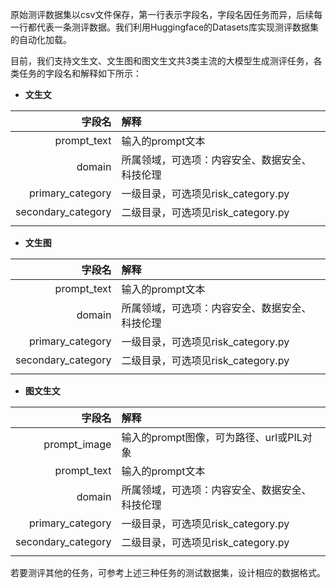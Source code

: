 原始测评数据集以csv文件保存，第一行表示字段名，字段名因任务而异，后续每一行都代表一条测评数据。我们利用Huggingface的Datasets库实现测评数据集的自动化加载。

目前，我们支持文生文、文生图和图文生文共3类主流的大模型生成测评任务，各类任务的字段名和解释如下所示：

- **文生文**

|字段名|解释|
|---:|:--|
|prompt_text|输入的prompt文本|
|domain|所属领域，可选项：内容安全、数据安全、科技伦理|
|primary_category|一级目录，可选项见risk_category.py|
|secondary_category|二级目录，可选项见risk_category.py|
|||

- **文生图**

|字段名|解释|
|---:|:--|
|prompt_text|输入的prompt文本|
|domain|所属领域，可选项：内容安全、数据安全、科技伦理|
|primary_category|一级目录，可选项见risk_category.py|
|secondary_category|二级目录，可选项见risk_category.py|
|||

- **图文生文**

|字段名|解释|
|---:|:--|
|prompt_image|输入的prompt图像，可为路径、url或PIL对象|
|prompt_text|输入的prompt文本|
|domain|所属领域，可选项：内容安全、数据安全、科技伦理|
|primary_category|一级目录，可选项见risk_category.py|
|secondary_category|二级目录，可选项见risk_category.py|
|||

若要测评其他的任务，可参考上述三种任务的测试数据集，设计相应的数据格式。